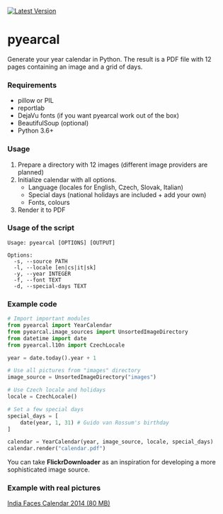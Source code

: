 [![Latest Version](https://img.shields.io/pypi/v/pyearcal.svg)](https://pypi.python.org/pypi/pyearcal/)

pyearcal
========
Generate your year calendar in Python. The result is a PDF file with 12 pages containing an image and a grid of days.

### Requirements
* pillow or PIL
* reportlab
* DejaVu fonts (if you want pyearcal work out of the box)
* BeautifulSoup (optional)
* Python 3.6+

### Usage

1. Prepare a directory with 12 images (different image providers are planned)
2. Initialize calendar with all options.
    * Language (locales for English, Czech, Slovak, Italian)
    * Special days (national holidays are included + add your own)
    * Fonts, colours
3. Render it to PDF

### Usage of the script

```
Usage: pyearcal [OPTIONS] [OUTPUT]

Options:
  -s, --source PATH
  -l, --locale [en|cs|it|sk]
  -y, --year INTEGER
  -f, --font TEXT
  -d, --special-days TEXT
  ```

### Example code

```python
# Import important modules
from pyearcal import YearCalendar
from pyearcal.image_sources import UnsortedImageDirectory
from datetime import date
from pyearcal.l10n import CzechLocale

year = date.today().year + 1

# Use all pictures from "images" directory
image_source = UnsortedImageDirectory("images")

# Use Czech locale and holidays
locale = CzechLocale()

# Set a few special days
special_days = [
    date(year, 1, 31) # Guido van Rossum's birthday
]

calendar = YearCalendar(year, image_source, locale, special_days)
calendar.render("calendar.pdf")
```

You can take **FlickrDownloader** as an inspiration for developing a more sophisticated image source.

### Example with real pictures

[India Faces Calendar 2014 (80 MB)](http://pyearcal.vzdusne.cz/calendar.pdf)
